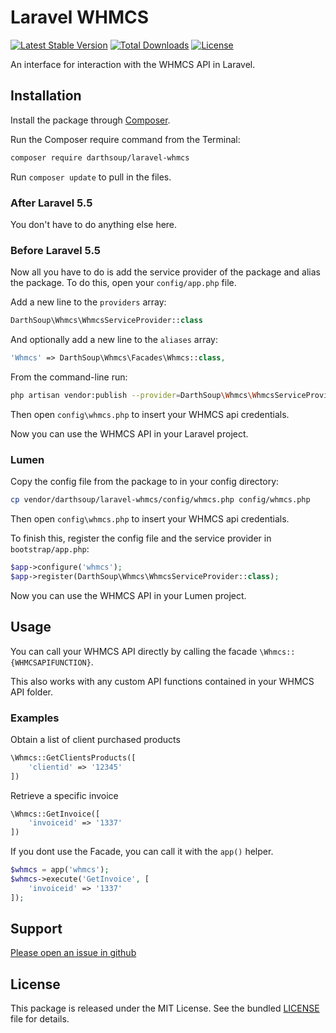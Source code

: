 Laravel WHMCS
======

[![Latest Stable Version](https://poser.pugx.org/darthsoup/laravel-whmcs/v/stable)](https://packagist.org/packages/darthsoup/laravel-whmcs)
[![Total Downloads](https://poser.pugx.org/darthsoup/laravel-whmcs/downloads)](https://packagist.org/packages/darthsoup/laravel-whmcs)
[![License](https://poser.pugx.org/darthsoup/laravel-whmcs/license)](https://packagist.org/packages/darthsoup/laravel-whmcs)

An interface for interaction with the WHMCS API in Laravel.

## Installation

Install the package through [Composer](http://getcomposer.org/).

Run the Composer require command from the Terminal:

```bash
composer require darthsoup/laravel-whmcs
```

Run `composer update` to pull in the files.

### After Laravel 5.5

You don't have to do anything else here.

### Before Laravel 5.5

Now all you have to do is add the service provider of the package and alias the package. To do this, open your `config/app.php` file.

Add a new line to the `providers` array:

```php
DarthSoup\Whmcs\WhmcsServiceProvider::class
```

And optionally add a new line to the `aliases` array:

```php
'Whmcs' => DarthSoup\Whmcs\Facades\Whmcs::class,
```

From the command-line run:

```bash
php artisan vendor:publish --provider=DarthSoup\Whmcs\WhmcsServiceProvider
```

Then open `config\whmcs.php` to insert your WHMCS api credentials.

Now you can use the WHMCS API in your Laravel project.

### Lumen

Copy the config file from the package to in your config directory:

```bash
cp vendor/darthsoup/laravel-whmcs/config/whmcs.php config/whmcs.php
```

Then open `config\whmcs.php` to insert your WHMCS api credentials.

To finish this, register the config file and the service provider in `bootstrap/app.php`:

```php
$app->configure('whmcs');
$app->register(DarthSoup\Whmcs\WhmcsServiceProvider::class);
```

Now you can use the WHMCS API in your Lumen project.

## Usage

You can call your WHMCS API directly by calling the facade `\Whmcs::{WHMCSAPIFUNCTION}`.

This also works with any custom API functions contained in your WHMCS API folder.

### Examples

Obtain a list of client purchased products

```php
\Whmcs::GetClientsProducts([
    'clientid' => '12345'
])
```

Retrieve a specific invoice

```php
\Whmcs::GetInvoice([
    'invoiceid' => '1337'
])
```

If you dont use the Facade, you can call it with the `app()` helper.

```php
$whmcs = app('whmcs');
$whmcs->execute('GetInvoice', [
    'invoiceid' => '1337'
]);
```

## Support

[Please open an issue in github](https://github.com/darthsoup/laravel-whmcs/issues)

## License

This package is released under the MIT License. See the bundled
[LICENSE](https://github.com/darthsoup/laravel-whmcs/blob/master/LICENSE) file for details.
